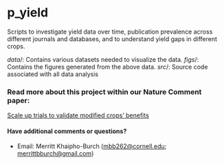 # p_yield

Scripts to investigate yield data over time, publication prevalence across different journals and databases, and to understand yield gaps in different crops.

$data/$: Contains various datasets needed to visualize the data.
$figs/$: Contains the figures generated from the above data.
$src/$: Source code associated with all data analysis


### Read more about this project within our Nature Comment paper:
[Scale up trials to validate modified crops’ benefits](https://www.nature.com/articles/d41586-023-02895-w)


#### Have additional comments or questions?
- Email: Merritt Khaipho-Burch (mbb262@cornell.edu; merrittbburch@gmail.com)
